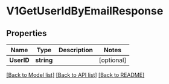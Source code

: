 # V1GetUserIdByEmailResponse

## Properties

Name | Type | Description | Notes
------------ | ------------- | ------------- | -------------
**UserID** | **string** |  | [optional] 

[[Back to Model list]](../README.md#documentation-for-models) [[Back to API list]](../README.md#documentation-for-api-endpoints) [[Back to README]](../README.md)


